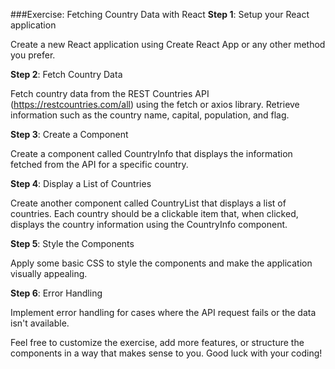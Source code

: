 ###Exercise: Fetching Country Data with React
<b>Step 1</b>: Setup your React application

Create a new React application using Create React App or any other method you prefer.

<b>Step 2</b>: Fetch Country Data

Fetch country data from the REST Countries API (https://restcountries.com/all) using the fetch or axios library. Retrieve information such as the country name, capital, population, and flag.

<b>Step 3</b>: Create a Component

Create a component called CountryInfo that displays the information fetched from the API for a specific country.

<b>Step 4</b>: Display a List of Countries

Create another component called CountryList that displays a list of countries. Each country should be a clickable item that, when clicked, displays the country information using the CountryInfo component.

<b>Step 5</b>: Style the Components

Apply some basic CSS to style the components and make the application visually appealing.

<b>Step 6</b>: Error Handling

Implement error handling for cases where the API request fails or the data isn't available.

Feel free to customize the exercise, add more features, or structure the components in a way that makes sense to you. Good luck with your coding!

